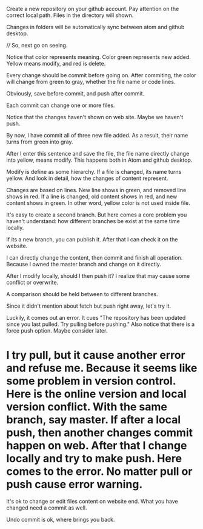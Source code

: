 Create a new repository on your github account. Pay attention on the correct local path. Files in the directory will shown.

Changes in folders will be automatically sync between atom and github desktop.

// So, next go on seeing.

Notice that color represents meaning. Color green represents new added. Yellow means modify, and red is delete.

Every change should be commit before going on. After commiting, the color will change from green to gray, whether the file name or code lines.

Obviously, save before commit, and push after commit.

Each commit can change one or more files.

Notice that the changes haven't shown on web site. Maybe we haven't push.

By now, I have commit all of three new file added. As a result, their name turns from green into gray.

After I enter this sentence and save the file, the file name directly change into yellow, means modify. This happens both in Atom and github desktop.

Modify is define as some hierarchy. If a file is changed, its name turns yellow. And look in detail, how the changes of content represent.

Changes are based on lines. New line shows in green, and removed line shows in red. If a line is changed, old content shows in red, and new content shows in green. In other word, yellow color is not used inside file.

It's easy to create a second branch. But here comes a core problem you haven't understand: how different branches be exist at the same time locally.

If its a new branch, you can publish it. After that I can check it on the website.

I can directly change the content, then commit and finish all operation. Because I owned the master branch and change on it directly.

After I modify locally, should I then push it? I realize that may cause some conflict or overwrite.

A comparison should be held between to different branches.

Since it didn't mention about fetch but push right away, let's try it.

Luckily, it comes out an error. It cues "The repository has been updated since you last pulled. Try pulling before pushing." Also notice that there is a force push option. Maybe consider later.

I try pull, but it cause another error and refuse me. Because it seems like some problem in version control. Here is the online version and local version conflict. With the same branch, say master. If after a local push, then another changes commit happen on web. After that I change locally and try to make push. Here comes to the error. No matter pull or push cause error warning.
=======
It's ok to change or edit files content on website end. What you have changed need a commit as well.

Undo commit is ok, where brings you back.
